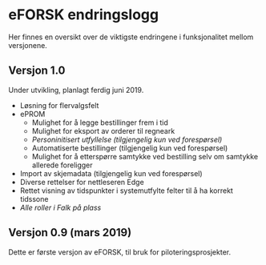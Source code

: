 # eFORSK endringslogg

Her finnes en oversikt over de viktigste endringene i funksjonalitet mellom versjonene.

## Versjon 1.0

Under utvikling, planlagt ferdig juni 2019.

* Løsning for flervalgsfelt
* ePROM
  * Mulighet for å legge bestillinger frem i tid
  * Mulighet for eksport av orderer til regneark
  * *Personinitisert utfyllelse (tilgjengelig kun ved forespørsel)*
  * Automatiserte bestillinger (tilgjengelig kun ved forespørsel)
  * Mulighet for å etterspørre samtykke ved bestilling selv om samtykke allerede foreligger
* Import av skjemadata (tilgjengelig kun ved forespørsel)
* Diverse rettelser for nettleseren Edge
* Rettet visning av tidspunkter i systemutfylte felter til å ha korrekt tidssone
* *Alle roller i Falk på plass*

## Versjon 0.9 (mars 2019)

Dette er første versjon av eFORSK, til bruk for piloteringsprosjekter.
